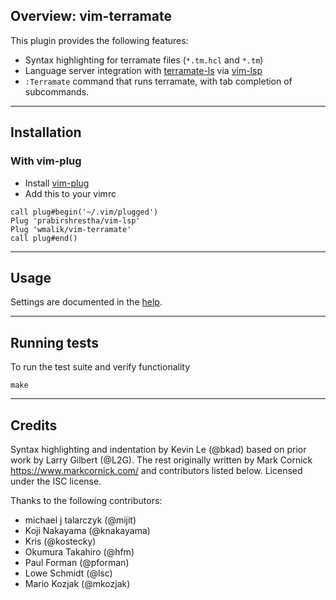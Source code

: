## Overview: vim-terramate

This plugin provides the following features:

* Syntax highlighting for terramate files (`*.tm.hcl` and `*.tm`)
* Language server integration with [terramate-ls](https://github.com/terramate-io/terramate/tree/main/cmd/terramate-ls) via [vim-lsp](https://github.com/prabirshrestha/vim-lsp)
* `:Terramate` command that runs terramate, with tab completion of subcommands.

---

## Installation

### With vim-plug

* Install [vim-plug](https://github.com/junegunn/vim-plug)
* Add this to your vimrc

```vimscript
call plug#begin('~/.vim/plugged')
Plug 'prabirshrestha/vim-lsp'
Plug 'wmalik/vim-terramate'
call plug#end()
```

---

## Usage

Settings are documented in the [help](doc).

---

## Running tests

To run the test suite and verify functionality

    make

---

## Credits

Syntax highlighting and indentation by Kevin Le (@bkad) based on prior work by
Larry Gilbert (@L2G).
The rest originally written by Mark Cornick <https://www.markcornick.com/> and
contributors listed below.
Licensed under the ISC license.

Thanks to the following contributors:

- michael j talarczyk (@mijit)
- Koji Nakayama (@knakayama)
- Kris (@kostecky)
- Okumura Takahiro (@hfm)
- Paul Forman (@pforman)
- Lowe Schmidt (@lsc)
- Mario Kozjak (@mkozjak)
